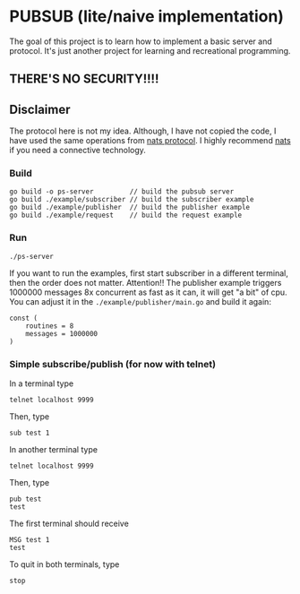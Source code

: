# PUBSUB (lite/naive implementation)

The goal of this project is to learn how to implement a basic server and protocol.
It's just another project for learning and recreational programming.

## THERE'S NO SECURITY!!!!

## Disclaimer
The protocol here is not my idea. Although, I have not copied the code, I have used the same operations from [nats protocol](https://docs.nats.io/nats-protocol/nats-protocol#protocol-messages).
I highly recommend [nats](https://nats.io) if you need a connective technology.

### Build
```
go build -o ps-server         // build the pubsub server
go build ./example/subscriber // build the subscriber example
go build ./example/publisher  // build the publisher example
go build ./example/request    // build the request example
```

### Run

`./ps-server`

If you want to run the examples, first start subscriber in a different terminal, then the order does not matter.
Attention!! The publisher example triggers 1000000 messages 8x concurrent as fast as it can, it will get "a bit" of cpu.
You can adjust it in the `./example/publisher/main.go` and build it again: 
```
const (
	routines = 8
	messages = 1000000
)
```

### Simple subscribe/publish (for now with telnet)
In a terminal type
```
telnet localhost 9999
``` 
Then, type
```
sub test 1                                                                      
```
In another terminal type
```
telnet localhost 9999
```
Then, type
```
pub test
test
```
The first terminal should receive
```
MSG test 1                                                                      
test   
```
To quit in both terminals, type
```
stop
```
